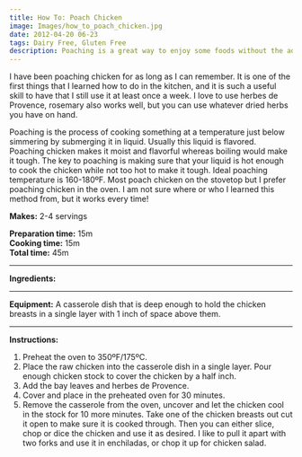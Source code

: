 ```yaml
---
title: How To: Poach Chicken
image: Images/how_to_poach_chicken.jpg
date: 2012-04-20 06-23
tags: Dairy Free, Gluten Free
description: Poaching is a great way to enjoy some foods without the added calories of frying or roasting with oil and butter. Whether it is poached chicken, poached salmon or poached eggs knowing how to poach is a great tool in the kitchen.
---
```

I have been poaching chicken for as long as I can remember. It is one of the first things that I learned how to do in the kitchen, and it is such a useful skill to have that I still use it at least once a week. I love to use herbes de Provence, rosemary also works well, but you can use whatever dried herbs you have on hand. 

Poaching is the process of cooking something at a temperature just below simmering by submerging it in liquid. Usually this liquid is flavored. Poaching chicken makes it moist and flavorful whereas boiling would make it tough. The key to poaching is making sure that your liquid is hot enough to cook the chicken while not too hot to make it tough. Ideal poaching temperature is 160-180ºF. Most poach chicken on the stovetop but I prefer poaching chicken in the oven. I am not sure where or who I learned this method from, but it works every time!

**Makes:** 2-4 servings

**Preparation time:** 15m  
**Cooking time:** 15m  
**Total time:** 45m

---

**Ingredients:**



---

**Equipment:** A casserole dish that is deep enough to hold the chicken breasts in a single layer with 1 inch of space above them.

---

**Instructions:**

1. Preheat the oven to 350ºF/175ºC.
1. Place the raw chicken into the casserole dish in a single layer. Pour enough chicken stock to cover the chicken by a half inch. 
1. Add the bay leaves and herbes de Provence. 
1. Cover and place in the preheated oven for 30 minutes. 
1. Remove the casserole from the oven, uncover and let the chicken cool in the stock for 10 more minutes. Take one of the chicken breasts out cut it open to make sure it is cooked through. Then you can either slice, chop or dice the chicken and use it as desired. I like to pull it apart with two forks and use it in enchiladas, or chop it up for chicken salad.

